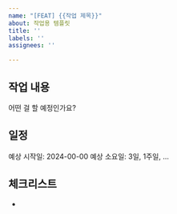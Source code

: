 ```yaml
---
name: "[FEAT] {{작업 제목}}"
about: 작업용 템플릿
title: ''
labels: ''
assignees: ''

---
```


## 작업 내용
어떤 걸 할 예정인가요?

## 일정
예상 시작일: 2024-00-00
예상 소요일: 3일, 1주일, ...

## 체크리스트
-
